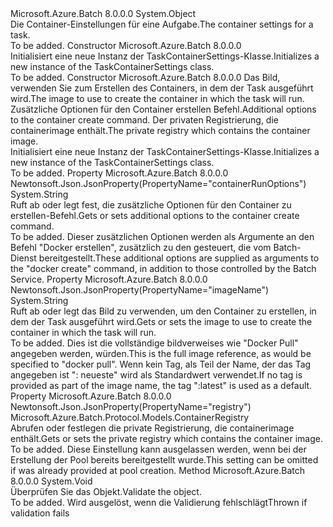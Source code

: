 <Type Name="TaskContainerSettings" FullName="Microsoft.Azure.Batch.Protocol.Models.TaskContainerSettings">
  <TypeSignature Language="C#" Value="public class TaskContainerSettings" />
  <TypeSignature Language="ILAsm" Value=".class public auto ansi beforefieldinit TaskContainerSettings extends System.Object" />
  <TypeSignature Language="DocId" Value="T:Microsoft.Azure.Batch.Protocol.Models.TaskContainerSettings" />
  <TypeSignature Language="VB.NET" Value="Public Class TaskContainerSettings" />
  <TypeSignature Language="F#" Value="type TaskContainerSettings = class" />
  <AssemblyInfo>
    <AssemblyName>Microsoft.Azure.Batch</AssemblyName>
    <AssemblyVersion>8.0.0.0</AssemblyVersion>
  </AssemblyInfo>
  <Base>
    <BaseTypeName>System.Object</BaseTypeName>
  </Base>
  <Interfaces />
  <Docs>
    <summary>
            <span data-ttu-id="029fb-101">Die Container-Einstellungen für eine Aufgabe.</span><span class="sxs-lookup"><span data-stu-id="029fb-101">The container settings for a task.</span></span>
            </summary>
    <remarks>To be added.</remarks>
  </Docs>
  <Members>
    <Member MemberName=".ctor">
      <MemberSignature Language="C#" Value="public TaskContainerSettings ();" />
      <MemberSignature Language="ILAsm" Value=".method public hidebysig specialname rtspecialname instance void .ctor() cil managed" />
      <MemberSignature Language="DocId" Value="M:Microsoft.Azure.Batch.Protocol.Models.TaskContainerSettings.#ctor" />
      <MemberSignature Language="VB.NET" Value="Public Sub New ()" />
      <MemberType>Constructor</MemberType>
      <AssemblyInfo>
        <AssemblyName>Microsoft.Azure.Batch</AssemblyName>
        <AssemblyVersion>8.0.0.0</AssemblyVersion>
      </AssemblyInfo>
      <Parameters />
      <Docs>
        <summary>
            <span data-ttu-id="029fb-102">Initialisiert eine neue Instanz der TaskContainerSettings-Klasse.</span><span class="sxs-lookup"><span data-stu-id="029fb-102">Initializes a new instance of the TaskContainerSettings class.</span></span>
            </summary>
        <remarks>To be added.</remarks>
      </Docs>
    </Member>
    <Member MemberName=".ctor">
      <MemberSignature Language="C#" Value="public TaskContainerSettings (string imageName, string containerRunOptions = null, Microsoft.Azure.Batch.Protocol.Models.ContainerRegistry registry = null);" />
      <MemberSignature Language="ILAsm" Value=".method public hidebysig specialname rtspecialname instance void .ctor(string imageName, string containerRunOptions, class Microsoft.Azure.Batch.Protocol.Models.ContainerRegistry registry) cil managed" />
      <MemberSignature Language="DocId" Value="M:Microsoft.Azure.Batch.Protocol.Models.TaskContainerSettings.#ctor(System.String,System.String,Microsoft.Azure.Batch.Protocol.Models.ContainerRegistry)" />
      <MemberSignature Language="VB.NET" Value="Public Sub New (imageName As String, Optional containerRunOptions As String = null, Optional registry As ContainerRegistry = null)" />
      <MemberSignature Language="F#" Value="new Microsoft.Azure.Batch.Protocol.Models.TaskContainerSettings : string * string * Microsoft.Azure.Batch.Protocol.Models.ContainerRegistry -&gt; Microsoft.Azure.Batch.Protocol.Models.TaskContainerSettings" Usage="new Microsoft.Azure.Batch.Protocol.Models.TaskContainerSettings (imageName, containerRunOptions, registry)" />
      <MemberType>Constructor</MemberType>
      <AssemblyInfo>
        <AssemblyName>Microsoft.Azure.Batch</AssemblyName>
        <AssemblyVersion>8.0.0.0</AssemblyVersion>
      </AssemblyInfo>
      <Parameters>
        <Parameter Name="imageName" Type="System.String" />
        <Parameter Name="containerRunOptions" Type="System.String" />
        <Parameter Name="registry" Type="Microsoft.Azure.Batch.Protocol.Models.ContainerRegistry" />
      </Parameters>
      <Docs>
        <param name="imageName"><span data-ttu-id="029fb-103">Das Bild, verwenden Sie zum Erstellen des Containers, in dem der Task ausgeführt wird.</span><span class="sxs-lookup"><span data-stu-id="029fb-103">The image to use to create the container in which the task will run.</span></span></param>
        <param name="containerRunOptions"><span data-ttu-id="029fb-104">Zusätzliche Optionen für den Container erstellen Befehl.</span><span class="sxs-lookup"><span data-stu-id="029fb-104">Additional options to the container create command.</span></span></param>
        <param name="registry"><span data-ttu-id="029fb-105">Der privaten Registrierung, die containerimage enthält.</span><span class="sxs-lookup"><span data-stu-id="029fb-105">The private registry which contains the container image.</span></span></param>
        <summary>
            <span data-ttu-id="029fb-106">Initialisiert eine neue Instanz der TaskContainerSettings-Klasse.</span><span class="sxs-lookup"><span data-stu-id="029fb-106">Initializes a new instance of the TaskContainerSettings class.</span></span>
            </summary>
        <remarks>To be added.</remarks>
      </Docs>
    </Member>
    <Member MemberName="ContainerRunOptions">
      <MemberSignature Language="C#" Value="public string ContainerRunOptions { get; set; }" />
      <MemberSignature Language="ILAsm" Value=".property instance string ContainerRunOptions" />
      <MemberSignature Language="DocId" Value="P:Microsoft.Azure.Batch.Protocol.Models.TaskContainerSettings.ContainerRunOptions" />
      <MemberSignature Language="VB.NET" Value="Public Property ContainerRunOptions As String" />
      <MemberSignature Language="F#" Value="member this.ContainerRunOptions : string with get, set" Usage="Microsoft.Azure.Batch.Protocol.Models.TaskContainerSettings.ContainerRunOptions" />
      <MemberType>Property</MemberType>
      <AssemblyInfo>
        <AssemblyName>Microsoft.Azure.Batch</AssemblyName>
        <AssemblyVersion>8.0.0.0</AssemblyVersion>
      </AssemblyInfo>
      <Attributes>
        <Attribute>
          <AttributeName>Newtonsoft.Json.JsonProperty(PropertyName="containerRunOptions")</AttributeName>
        </Attribute>
      </Attributes>
      <ReturnValue>
        <ReturnType>System.String</ReturnType>
      </ReturnValue>
      <Docs>
        <summary>
            <span data-ttu-id="029fb-107">Ruft ab oder legt fest, die zusätzliche Optionen für den Container zu erstellen-Befehl.</span><span class="sxs-lookup"><span data-stu-id="029fb-107">Gets or sets additional options to the container create command.</span></span>
            </summary>
        <value>To be added.</value>
        <remarks>
            <span data-ttu-id="029fb-108">Dieser zusätzlichen Optionen werden als Argumente an den Befehl "Docker erstellen", zusätzlich zu den gesteuert, die vom Batch-Dienst bereitgestellt.</span><span class="sxs-lookup"><span data-stu-id="029fb-108">These additional options are supplied as arguments to the "docker create" command, in addition to those controlled by the Batch Service.</span></span>
            </remarks>
      </Docs>
    </Member>
    <Member MemberName="ImageName">
      <MemberSignature Language="C#" Value="public string ImageName { get; set; }" />
      <MemberSignature Language="ILAsm" Value=".property instance string ImageName" />
      <MemberSignature Language="DocId" Value="P:Microsoft.Azure.Batch.Protocol.Models.TaskContainerSettings.ImageName" />
      <MemberSignature Language="VB.NET" Value="Public Property ImageName As String" />
      <MemberSignature Language="F#" Value="member this.ImageName : string with get, set" Usage="Microsoft.Azure.Batch.Protocol.Models.TaskContainerSettings.ImageName" />
      <MemberType>Property</MemberType>
      <AssemblyInfo>
        <AssemblyName>Microsoft.Azure.Batch</AssemblyName>
        <AssemblyVersion>8.0.0.0</AssemblyVersion>
      </AssemblyInfo>
      <Attributes>
        <Attribute>
          <AttributeName>Newtonsoft.Json.JsonProperty(PropertyName="imageName")</AttributeName>
        </Attribute>
      </Attributes>
      <ReturnValue>
        <ReturnType>System.String</ReturnType>
      </ReturnValue>
      <Docs>
        <summary>
            <span data-ttu-id="029fb-109">Ruft ab oder legt das Bild zu verwenden, um den Container zu erstellen, in dem der Task ausgeführt wird.</span><span class="sxs-lookup"><span data-stu-id="029fb-109">Gets or sets the image to use to create the container in which the task will run.</span></span>
            </summary>
        <value>To be added.</value>
        <remarks>
            <span data-ttu-id="029fb-110">Dies ist die vollständige bildverweises wie "Docker Pull" angegeben werden, würden.</span><span class="sxs-lookup"><span data-stu-id="029fb-110">This is the full image reference, as would be specified to "docker pull".</span></span> <span data-ttu-id="029fb-111">Wenn kein Tag, als Teil der Name, der das Tag angegeben ist ": neueste" wird als Standardwert verwendet.</span><span class="sxs-lookup"><span data-stu-id="029fb-111">If no tag is provided as part of the image name, the tag ":latest" is used as a default.</span></span>
            </remarks>
      </Docs>
    </Member>
    <Member MemberName="Registry">
      <MemberSignature Language="C#" Value="public Microsoft.Azure.Batch.Protocol.Models.ContainerRegistry Registry { get; set; }" />
      <MemberSignature Language="ILAsm" Value=".property instance class Microsoft.Azure.Batch.Protocol.Models.ContainerRegistry Registry" />
      <MemberSignature Language="DocId" Value="P:Microsoft.Azure.Batch.Protocol.Models.TaskContainerSettings.Registry" />
      <MemberSignature Language="VB.NET" Value="Public Property Registry As ContainerRegistry" />
      <MemberSignature Language="F#" Value="member this.Registry : Microsoft.Azure.Batch.Protocol.Models.ContainerRegistry with get, set" Usage="Microsoft.Azure.Batch.Protocol.Models.TaskContainerSettings.Registry" />
      <MemberType>Property</MemberType>
      <AssemblyInfo>
        <AssemblyName>Microsoft.Azure.Batch</AssemblyName>
        <AssemblyVersion>8.0.0.0</AssemblyVersion>
      </AssemblyInfo>
      <Attributes>
        <Attribute>
          <AttributeName>Newtonsoft.Json.JsonProperty(PropertyName="registry")</AttributeName>
        </Attribute>
      </Attributes>
      <ReturnValue>
        <ReturnType>Microsoft.Azure.Batch.Protocol.Models.ContainerRegistry</ReturnType>
      </ReturnValue>
      <Docs>
        <summary>
            <span data-ttu-id="029fb-112">Abrufen oder festlegen die private Registrierung, die containerimage enthält.</span><span class="sxs-lookup"><span data-stu-id="029fb-112">Gets or sets the private registry which contains the container image.</span></span>
            </summary>
        <value>To be added.</value>
        <remarks>
            <span data-ttu-id="029fb-113">Diese Einstellung kann ausgelassen werden, wenn bei der Erstellung der Pool bereits bereitgestellt wurde.</span><span class="sxs-lookup"><span data-stu-id="029fb-113">This setting can be omitted if was already provided at pool creation.</span></span>
            </remarks>
      </Docs>
    </Member>
    <Member MemberName="Validate">
      <MemberSignature Language="C#" Value="public virtual void Validate ();" />
      <MemberSignature Language="ILAsm" Value=".method public hidebysig newslot virtual instance void Validate() cil managed" />
      <MemberSignature Language="DocId" Value="M:Microsoft.Azure.Batch.Protocol.Models.TaskContainerSettings.Validate" />
      <MemberSignature Language="VB.NET" Value="Public Overridable Sub Validate ()" />
      <MemberSignature Language="F#" Value="abstract member Validate : unit -&gt; unit&#xA;override this.Validate : unit -&gt; unit" Usage="taskContainerSettings.Validate " />
      <MemberType>Method</MemberType>
      <AssemblyInfo>
        <AssemblyName>Microsoft.Azure.Batch</AssemblyName>
        <AssemblyVersion>8.0.0.0</AssemblyVersion>
      </AssemblyInfo>
      <ReturnValue>
        <ReturnType>System.Void</ReturnType>
      </ReturnValue>
      <Parameters />
      <Docs>
        <summary>
            <span data-ttu-id="029fb-114">Überprüfen Sie das Objekt.</span><span class="sxs-lookup"><span data-stu-id="029fb-114">Validate the object.</span></span>
            </summary>
        <remarks>To be added.</remarks>
        <exception cref="T:Microsoft.Rest.ValidationException">
            <span data-ttu-id="029fb-115">Wird ausgelöst, wenn die Validierung fehlschlägt</span><span class="sxs-lookup"><span data-stu-id="029fb-115">Thrown if validation fails</span></span>
            </exception>
      </Docs>
    </Member>
  </Members>
</Type>
